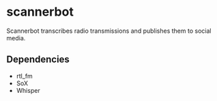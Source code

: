 # scannerbot

Scannerbot transcribes radio transmissions and publishes them to social media.

## Dependencies
* rtl_fm
* SoX
* Whisper

